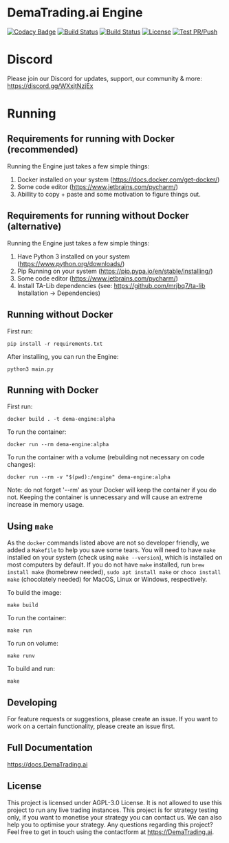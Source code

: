 # DemaTrading.ai Engine
[![Codacy Badge](https://app.codacy.com/project/badge/Grade/4eb3be6897544c2faa05ff80a3dfcf06)](https://www.codacy.com/gh/dema-trading-ai/engine/dashboard?utm_source=github.com&amp;utm_medium=referral&amp;utm_content=dema-trading-ai/engine&amp;utm_campaign=Badge_Grade)
[![Build Status](https://img.shields.io/github/forks/dema-trading-ai/engine.svg)](https://github.com/dema-trading-ai/engine)
[![Build Status](https://img.shields.io/github/stars/dema-trading-ai/engine.svg)](https://github.com/dema-trading-ai/engine)
[![License](https://img.shields.io/github/license/dema-trading-ai/engine.svg)](https://github.com/dema-trading-ai/engine)
[![Test PR/Push](https://github.com/dema-trading-ai/engine/actions/workflows/PR-Push-test.yml/badge.svg)](https://github.com/dema-trading-ai/engine/actions/workflows/PR-Push-test.yml)

# Discord

Please join our Discord for updates, support, our community & more:
https://discord.gg/WXxjtNzjEx

# Running

## Requirements for running with Docker (recommended)

Running the Engine just takes a few simple things:

1. Docker installed on your system (https://docs.docker.com/get-docker/)
2. Some code editor (https://www.jetbrains.com/pycharm/)
3. Abillity to copy + paste and some motivation to figure things out.

## Requirements for running without Docker (alternative)

Running the Engine just takes a few simple things:

1. Have Python 3 installed on your system (https://www.python.org/downloads/)
2. Pip Running on your system (https://pip.pypa.io/en/stable/installing/)
3. Some code editor (https://www.jetbrains.com/pycharm/)
4. Install TA-Lib dependencies (see: https://github.com/mrjbq7/ta-lib Installation -> Dependencies)

## Running without Docker

First run:

```
pip install -r requirements.txt
```

After installing, you can run the Engine:

```
python3 main.py
```

## Running with Docker

First run:

```
docker build . -t dema-engine:alpha
```

To run the container:

```
docker run --rm dema-engine:alpha
```

To run the container with a volume (rebuilding not necessary on code changes):

```
docker run --rm -v "$(pwd):/engine" dema-engine:alpha
```

Note: do not forget '--rm' as your Docker will keep the container if you do not. Keeping the container is unnecessary and will cause an extreme increase in memory usage.

## Using `make`

As the `docker` commands listed above are not so developer friendly, we added a `Makefile` to help you save some tears. You will need to have `make` installed on your system (check using `make --version`), which is installed on most computers by default. If you do not have `make` installed, run `brew install make` (homebrew needed), `sudo apt install make` or `choco install make` (chocolately needed) for MacOS, Linux or Windows, respectively.

To build the image:

```
make build
```

To run the container:

```
make run
```

To run on volume:

```
make runv
```

To build and run:

```
make
```

## Developing
For feature requests or suggestions, please create an issue. If you want to work on a certain functionality, please create an issue first.

## Full Documentation

https://docs.DemaTrading.ai

## License

This project is licensed under AGPL-3.0 License. It is not allowed to use this project to run any live trading instances. This project is for strategy testing only, if you want to monetise your strategy you can contact us. We can also help you to optimise your strategy. Any questions regarding this project? Feel free to get in touch using the contactform at https://DemaTrading.ai. 


